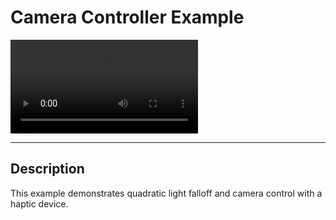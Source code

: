 # Camera Controller Example

![type:video](./../media/quadratic_lights.mp4)

---

## Description

This example demonstrates quadratic light falloff and camera control with a haptic device.

[cpp_insert]: <CameraControllerExample.cpp>